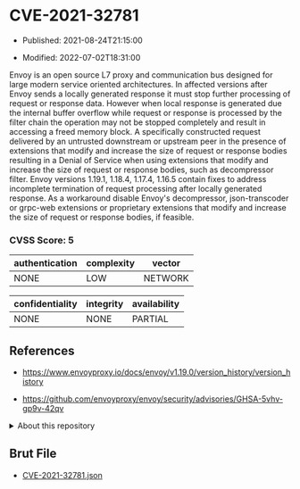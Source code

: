 # CVE-2021-32781

- Published: 2021-08-24T21:15:00

- Modified: 2022-07-02T18:31:00

Envoy is an open source L7 proxy and communication bus designed for large modern service oriented architectures. In affected versions after Envoy sends a locally generated response it must stop further processing of request or response data. However when local response is generated due the internal buffer overflow while request or response is processed by the filter chain the operation may not be stopped completely and result in accessing a freed memory block. A specifically constructed request delivered by an untrusted downstream or upstream peer in the presence of extensions that modify and increase the size of request or response bodies resulting in a Denial of Service when using extensions that modify and increase the size of request or response bodies, such as decompressor filter. Envoy versions 1.19.1, 1.18.4, 1.17.4, 1.16.5 contain fixes to address incomplete termination of request processing after locally generated response. As a workaround disable Envoy's decompressor, json-transcoder or grpc-web extensions or proprietary extensions that modify and increase the size of request or response bodies, if feasible.

### CVSS Score: **5**

| authentication | complexity | vector |
| --- | --- | --- |
| NONE | LOW | NETWORK |

| confidentiality | integrity | availability |
| --- | --- | --- |
| NONE | NONE | PARTIAL |

## References

* https://www.envoyproxy.io/docs/envoy/v1.19.0/version_history/version_history

* https://github.com/envoyproxy/envoy/security/advisories/GHSA-5vhv-gp9v-42qv

<details>
<summary>About this repository</summary> 

  This repository is part of the project [Live Hack CVE](https://github.com/Live-Hack-CVE). Main website can be found [www.live-hack.org](https://www.live-hack.org) 
  
  Made by [Sn0wAlice](https://github.com/Sn0wAlice) for the people that care about security and need to have a feed of the latest CVEs. Hope you enjoy it, don't forget to star the repo and follow me on [Twitter](https://twitter.com/Sn0wAlice) and [Github](https://github.com/Sn0wAlice). And that is my [personnal website](https://www.alice-snow.me/)

  - [Home Page](https://github.com/Live-Hack-CVE)
  - [Framework](https://github.com/Live-Hack-CVE/cve-framework)
  - [CVE database](https://github.com/Live-Hack-CVE/full_database)
  - [Changelog](https://github.com/Live-Hack-CVE/Changelog)
</details>

## Brut File

* [CVE-2021-32781.json](https://raw.githubusercontent.com/Live-Hack-CVE/full_database/main/cves/2021/CVE-2021-32781.json)

